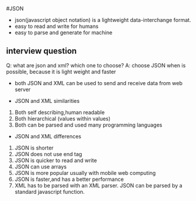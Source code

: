 #JSON

- json(javascript object notation) is a lightweight data-interchange format.
- easy to read and write for humans
- easy to parse and generate for machine


## interview question
Q: what are json and xml? which one to choose?
A: choose JSON when is possible, because it is light weight and faster

-  both JSON and XML can be used to send and receive data from web server

- JSON and XML similarities
1. Both self describing,human readable
2. Both hierarchical (values within values)
3. Both can be parsed and used many programming languages

- JSON and XML differences
1. JSON is shorter
2. JSON does not use end tag
3. JSON is quicker to read and write
4. JSON can use arrays
5. JSON is more popular usually with mobile web computing
6. JSON is faster,and has a better performance
7. XML has to be parsed with an XML parser. JSON can be parsed by a standard javascript function.


